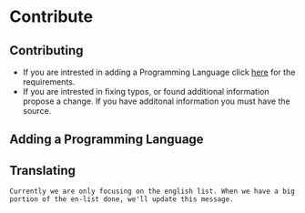# Contribute

## Contributing
- If you are intrested in adding a Programming Language click [here](https://github.com/Maniacxxx/programming-language-list/blob/main/Language-Criteria.md) for the requirements.
- If you are intrested in fixing typos, or found additional information propose a change. If you have additonal information you must have the source.
## Adding a Programming Language


## Translating
`Currently we are only focusing on the english list. When we have a big portion of the en-list done, we'll update this message.`
